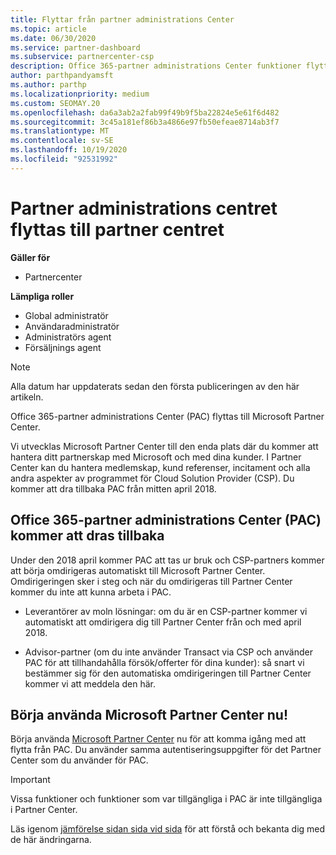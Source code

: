 ```yaml
---
title: Flyttar från partner administrations Center
ms.topic: article
ms.date: 06/30/2020
ms.service: partner-dashboard
ms.subservice: partnercenter-csp
description: Office 365-partner administrations Center funktioner flyttas till Partner Center. Lär dig vad det innebär och hur du kan göra saker i Partner Center.
author: parthpandyamsft
ms.author: parthp
ms.localizationpriority: medium
ms.custom: SEOMAY.20
ms.openlocfilehash: da6a3ab2a2fab99f49b9f5ba22824e5e61f6d482
ms.sourcegitcommit: 3c45a181ef86b3a4866e97fb50efeae8714ab3f7
ms.translationtype: MT
ms.contentlocale: sv-SE
ms.lasthandoff: 10/19/2020
ms.locfileid: "92531992"
---
```

# <a name="partner-admin-center-is-moving-to-the-partner-center"></a>Partner administrations centret flyttas till partner centret

**Gäller för**

- Partnercenter

**Lämpliga roller**
- Global administratör
- Användaradministratör
- Administratörs agent
- Försäljnings agent

> [!NOTE]  
> Alla datum har uppdaterats sedan den första publiceringen av den här artikeln.

Office 365-partner administrations Center (PAC) flyttas till Microsoft Partner Center.

Vi utvecklas Microsoft Partner Center till den enda plats där du kommer att hantera ditt partnerskap med Microsoft och med dina kunder. I Partner Center kan du hantera medlemskap, kund referenser, incitament och alla andra aspekter av programmet för Cloud Solution Provider (CSP). Du kommer att dra tillbaka PAC från mitten april 2018.

## <a name="the-office-365-partner-admin-center-pac-will-be-retired"></a>Office 365-partner administrations Center (PAC) kommer att dras tillbaka

Under den 2018 april kommer PAC att tas ur bruk och CSP-partners kommer att börja omdirigeras automatiskt till Microsoft Partner Center. Omdirigeringen sker i steg och när du omdirigeras till Partner Center kommer du inte att kunna arbeta i PAC. 

- Leverantörer av moln lösningar: om du är en CSP-partner kommer vi automatiskt att omdirigera dig till Partner Center från och med april 2018.

- Advisor-partner (om du inte använder Transact via CSP och använder PAC för att tillhandahålla försök/offerter för dina kunder): så snart vi bestämmer sig för den automatiska omdirigeringen till Partner Center kommer vi att meddela den här.

## <a name="start-using-the-microsoft-partner-center-now"></a>Börja använda Microsoft Partner Center nu!

Börja använda [Microsoft Partner Center](https://partnercenter.microsoft.com/) nu för att komma igång med att flytta från PAC.  Du använder samma autentiseringsuppgifter för det Partner Center som du använder för PAC.

> [!IMPORTANT]  
> Vissa funktioner och funktioner som var tillgängliga i PAC är inte tillgängliga i Partner Center.

 Läs igenom [jämförelse sidan sida vid sida](moving-from-pac-to-pc.md) för att förstå och bekanta dig med de här ändringarna. 